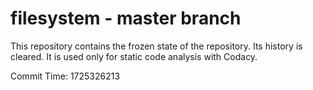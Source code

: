 # filesystem - master branch

This repository contains the frozen state of the repository.
Its history is cleared. It is used only for static code
analysis with Codacy.

Commit Time: 1725326213